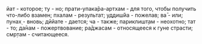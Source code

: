 йат - которое; ту - но; прати-упака̄ра-артхам - для того, чтобы получить что-либо взамен; пхалам - результат; уддиш́йа - пожелав; ва̄ - или; пунах̣ - вновь; дӣйате - дается; ча - также; париклишт̣ам - неохотно; тат - то; да̄нам - пожертвование; ра̄джасам - относящееся к гуне страсти; смр̣там - считающееся.